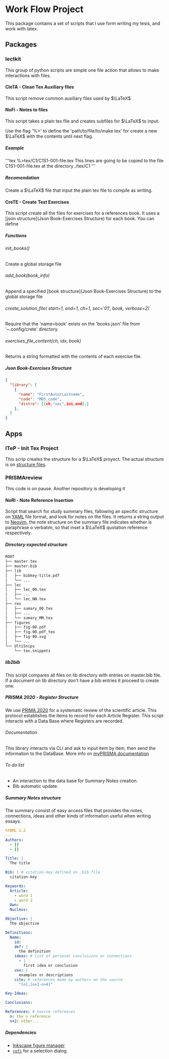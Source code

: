 # Work Flow Project

This package contains a set of scripts that I use form writing my tesis,
and work with latex.

## Packages

### lectkit

This group of python scripts are simple one file action that allows to make
interactions with files.

#### CleTA - Clean Tex Auxiliary files

This script remove common auxiliary files used by $\LaTeX$

#### NoFi - Notes to files

This script takes a plain tex file and creates subfiles for $\LaTeX$ to input.

Use the flag '%>' to define the 'path/to/file/to/make.tex' for create a new
$\LaTeX$ with the contents until next flag.

##### Example

'''tex
%>tex/C1/C1S1-001-file.tex
This lines are going to be copied to the file C1S1-001-file.tex at the
directory ./tex/C1
'''

##### Recomendation

Create a $\LaTeX$ file that input the plain tex file to compile as writing.

#### CreTE - Create Text Exercises

This script create all the files for exercises for a references book.
It uses a [json structure](Json Book-Exercises Structure) for each book.
You can define

##### Functions

###### init_books()

Create a global storage file

###### add_book(book_info)

Append a specified [book structure](Json Book-Exercises Structure) to the
global storage file

###### create_solution_file( start=1, end=1, ch=1, sec='01', book, verbose=2)

Require that the 'name=book' exists on the 'books.json' file from
'~.config/crete' directory.

###### exercises_file_content(ch, idx, book)

Returns a string formatted with the contents of each exercise file.

##### Json Book-Exercises Structure

```json
{
  "library": [
    {
      "name": "FirstAutorLastname",
      "code": "MDS_code",
      "distro": [[ch,"sec",ini,end],]
    },
  ]
}
```

## Apps

### ITeP - Init Tex Project

This scrip creates the structure for a $\LaTeX$ proyect.
The actual structure is on [structure files](/docs/ADR/structure.md).

### PRISMAreview

This code is on pause. Another repository is developing it

#### NoRI - Note Reference Insertion

Script that search for study summary files, fallowing an specific structure
on [YAML](https://yaml.org/) file format, and look for notes on the files.
It returns a string output to [Neovim](https://neovim.io/), the note structure
on the summary file indicates whether is paraphrase o verbatim, so that inset
a $\LaTeX$ quotation reference respectively.

##### Directory expected structure

```bash
ROOT
├── master.tex
├── master.bib
├── lib
│   ├── bibkey-title.pdf
│   └── ...
├── lec
│   ├── lec_00.tex
│   ├── ...
│   └── lec_NN.tex
├── res
│   ├── sumary_00.tex
│   ├── ...
│   └── sumary_MM.tex
├── figures
│   ├── fig-00.pdf
│   ├── fig-00.pdf_tex
│   ├── fig-00.svg
│   └── ...
└── UltiSnips
    └── tex.snippets
```

##### lib2bib

This script compares all files on lib directory with entries
on master.bib file. If a document on lib directory don't
have a bib entries it proceed to create one.

##### PRISMA 2020 - Register Structure

We use [PRIMA 2020](http://www.prisma-statement.org) for a
systematic review of the scientific article. This protocol
establishes the items to record for each Article Register.
This script interacts with a Data Base where Registers are
recorded.

###### Documentation

This library interacts via CLI and ask to input item by item,
then send the information to the DataBase. More info on [myPRISMA documentation](myPRISMA.md)

###### To do list

- An interaction to the data base for Summary Notes creation.
- Bib automatic update.

##### Summary Notes structure

The summary consist of easy access files that provides the
notes, connections, ideas and other kinds of information
useful when writing essays.

```yaml
%YAML 1.2
---
Authors:
  - []
  - []

Title: |
  The title

Bib: | # citation-key defined on .bib file
  citation-key

Keywords:
  Article:
    - word 1
    - word 2
  Own:
  Nucleus:

Objective: |
  The objective

Definitions:
  Name:
    id:
    def: |
      the definition
    ideas: # list of personal conclusions or connections
      - |
        first idea or conclusion
    use: |
      examples or descriptions
    cite: # references made by authors on the source
      "[n],[n+2-n+4]"

Key-Ideas:

Conclusions:

References: # Source references
  n: the n reference
  n+2: other...
```

##### Dependencies

- [Inkscape figure manager](https://github.com/gillescastel/latex-snippets)
- [`rofi`](https://github.com/davatorium/rofi) for a selection dialog
